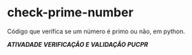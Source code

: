 # check-prime-number
Código que verifica se um número é primo ou não, em python.

***ATIVADADE VERIFICAÇÃO E VALIDAÇÃO PUCPR***
